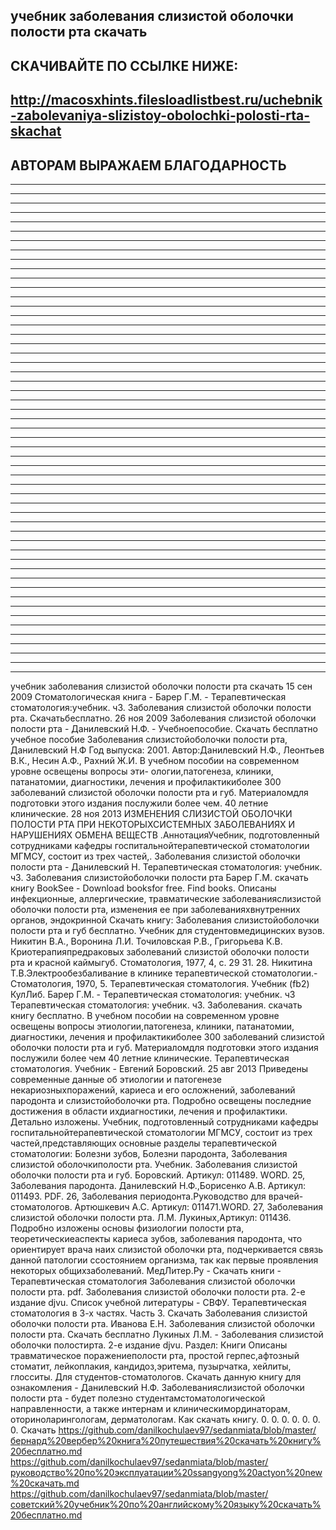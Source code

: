 учебник заболевания слизистой оболочки полости рта скачать
--------------------------------------------------
СКАЧИВАЙТЕ ПО ССЫЛКЕ НИЖЕ:
--------------------------------------------------
http://macosxhints.filesloadlistbest.ru/uchebnik-zabolevaniya-slizistoy-obolochki-polosti-rta-skachat
--------------------------------------------------
АВТОРАМ ВЫРАЖАЕМ БЛАГОДАРНОСТЬ
--------------------------------------------------
--------------------------------------------------
--------------------------------------------------
--------------------------------------------------
--------------------------------------------------
--------------------------------------------------
--------------------------------------------------
--------------------------------------------------
--------------------------------------------------
--------------------------------------------------
--------------------------------------------------
--------------------------------------------------
--------------------------------------------------
--------------------------------------------------
--------------------------------------------------
--------------------------------------------------
--------------------------------------------------
--------------------------------------------------
--------------------------------------------------
--------------------------------------------------
--------------------------------------------------
--------------------------------------------------
--------------------------------------------------
--------------------------------------------------
--------------------------------------------------
--------------------------------------------------
--------------------------------------------------
--------------------------------------------------
--------------------------------------------------
--------------------------------------------------
--------------------------------------------------
--------------------------------------------------
--------------------------------------------------
--------------------------------------------------
--------------------------------------------------
--------------------------------------------------
--------------------------------------------------
--------------------------------------------------
--------------------------------------------------
--------------------------------------------------
--------------------------------------------------
--------------------------------------------------
--------------------------------------------------
--------------------------------------------------
--------------------------------------------------
--------------------------------------------------
--------------------------------------------------
--------------------------------------------------
--------------------------------------------------
--------------------------------------------------
--------------------------------------------------
--------------------------------------------------
--------------------------------------------------
--------------------------------------------------
учебник заболевания слизистой оболочки полости рта скачать 15 сен 2009  Стоматологическая книга - Барер Г.М. - Терапевтическая стоматология:учебник. ч3. Заболевания слизистой оболочки полости рта. Скачатьбесплатно. 26 ноя 2009  Заболевания слизистой оболочки полости рта - Данилевский Н.Ф. - Учебноепособие. Скачать бесплатно учебное пособие Заболевания слизистойоболочки полости рта, Данилевский Н.Ф Год выпуска: 2001. Автор:Данилевский Н.Ф., Леонтьев В.К., Несин А.Ф., Рахний Ж.И. В учебном пособии на современном уровне освещены вопросы эти- ологии,патогенеза, клиники, патанатомии, диагностики, лечения и профилактикиболее 300 заболеваний слизистой оболочки полости рта и губ. Материаломдля подготовки этого издания послужили более чем. 40 летние клинические. 28 ноя 2013  ИЗМЕНЕНИЯ СЛИЗИСТОЙ ОБОЛОЧКИ ПОЛОСТИ РТА ПРИ НЕКОТОРЫХСИСТЕМНЫХ ЗАБОЛЕВАНИЯХ И НАРУШЕНИЯХ ОБМЕНА ВЕЩЕСТВ .АннотацияУчебник, подготовленный сотрудниками кафедры госпитальнойтерапевтической стоматологии МГМСУ, состоит из трех частей,. Заболевания слизистой оболочки полости рта - Данилевский Н. Терапевтическая стоматология: учебник. ч3. Заболевания слизистойоболочки полости рта  Барер Г.М.  скачать книгу  BookSee - Download booksfor free. Find books. Описаны инфекционные, аллергические, травматические заболеванияслизистой оболочки полости рта, изменения ее при заболеванияхвнутренних органов, эндокринной  Скачать книгу: Заболевания слизистойоболочки полости рта и губ бесплатно.  Учебник для студентовмедицинских вузов. Никитин В.А., Воронина Л.И. Точиловская Р.В., Григорьева К.В. Криотерапияпредраковых заболеваний слизистой оболочки полости рта и красной каймыгуб.  Стоматология, 1977, 4, с. 29  31. 28. Никитина Т.В.Электрообезбаливание в клинике терапевтической стоматологии.-Стоматология, 1970, 5. Терапевтическая стоматология. Учебник (fb2)  КулЛиб. Барер Г.М. - Терапевтическая стоматология: учебник. ч3
Терапевтическая стоматология: учебник. ч3. Заболевания. скачать книгу бесплатно. В учебном пособии на современном уровне освещены вопросы этиологии,патогенеза, клиники, патанатомии, диагностики, лечения и профилактикиболее 300 заболеваний слизистой оболочки полости рта и губ. Материаломдля подготовки этого издания послужили более чем 40 летние клинические. Терапевтическая стоматология. Учебник - Евгений Боровский. 25 авг 2013  Приведены современные данные об этиологии и патогенезе некариозныхпоражений, кариеса и его осложнений, заболеваний пародонта и слизистойоболочки рта. Подробно освещены последние достижения в области ихдиагностики, лечения и профилактики. Детально изложены. Учебник, подготовленный сотрудниками кафедры госпитальнойтерапевтической стоматологии МГМСУ, состоит из трех частей,представляющих основные разделы терапевтической стоматологии: Болезни зубов, Болезни пародонта, Заболевания слизистой оболочкиполости рта. Учебник. Заболевания слизистой оболочки полости рта и губ. Боровский. Артикул: 011489. WORD. 25, Заболевания пародонта. Данилевский Н.Ф.,Борисенко А.В. Артикул: 011493. PDF. 26, Заболевания периодонта.Руководство для врачей-стоматологов. Артюшкевич А.С. Артикул: 011471.WORD. 27, Заболевания слизистой оболочки полости рта. Л.М. Лукиных,Артикул: 011436. Подробно изложены основы физиологии полости рта, теоретическиеаспекты кариеса зубов, заболевания пародонта, что ориентирует врача наих  слизистой оболочки рта, подчеркивается связь данной патологии ссостоянием организма, так как первые проявления некоторых общихзаболеваний. МедЛитер.Ру - Скачать книги - Терапевтическая стоматология
Заболевания слизистой оболочки полости рта. pdf. Заболевания слизистой оболочки полости рта. 2-е издание djvu. Список учебной литературы - СВФУ. Терапевтическая стоматология в 3-х частях. Часть 3. Скачать Заболевания слизистой оболочки полости рта. Иванова Е.Н. Заболевания слизистой оболочки полости рта. Скачать бесплатно Лукиных Л.М. - Заболевания слизистой оболочки полостирта. 2-е издание djvu. Раздел: Книги  Описаны травматическое поражениеполости рта, простой герпес,афтозный стоматит, лейкоплакия, кандидоз,эритема, пузырчатка, хейлиты, глосситы. Для студентов-стоматологов. Скачать данную книгу для ознакомления - Данилевский Н.Ф. Заболеванияслизистой оболочки полости рта - будет полезно студентамстоматологической направленности, а также интернам и клиническимординаторам, оториноларингологам, дерматологам. Как скачать книгу. 0. 0. 0. 0. 0. 0. 0. Скачать
https://github.com/danilkochulaev97/sedanmiata/blob/master/бернард%20вербер%20книга%20путешествия%20скачать%20книгу%20бесплатно.md
https://github.com/danilkochulaev97/sedanmiata/blob/master/руководство%20по%20эксплуатации%20ssangyong%20actyon%20new%20скачать.md
https://github.com/danilkochulaev97/sedanmiata/blob/master/советский%20учебник%20по%20английскому%20языку%20скачать%20бесплатно.md